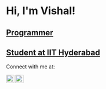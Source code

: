 # Hi, I'm Vishal! 

## [Programmer](https://github.com/SterbenVD)
## [Student at IIT Hyderabad](https://www.linkedin.com/in/vishal-devadiga-3667a7224/)

Connect with me at:

[<img align="left" alt="vishal-devadiga-3667a7224 | LinkedIn" width="22px" src="https://cdn.jsdelivr.net/npm/simple-icons@v3/icons/linkedin.svg" />][linkedin]
[<img align="left" alt="vishaldevadiga_833 | Instagram" width="22px" src="https://cdn.jsdelivr.net/npm/simple-icons@v3/icons/instagram.svg" />][instagram]

[instagram]: https://www.instagram.com/vishaldevadiga_833/
[linkedin]: https://www.linkedin.com/in/vishal-devadiga-3667a7224/
